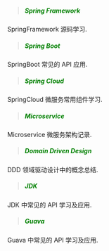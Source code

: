 > ##### <font color=green>Spring Framework</font>

SpringFramework 源码学习.

> ##### <font color=green>Spring Boot</font>

SpringBoot 常见的 API 应用.

> ##### <font color=green>Spring Cloud</font>

SpringCloud 微服务常用组件学习.

> ##### <font color=green>Microservice</font>

Microservice 微服务架构记录.

> ##### <font color=green>Domain Driven Design</font>

DDD 领域驱动设计中的概念总结.

> ##### <font color=green>JDK</font>

JDK 中常见的 API 学习及应用.

> ##### <font color=green>Guava</font>

Guava 中常见的 API 学习及应用.

